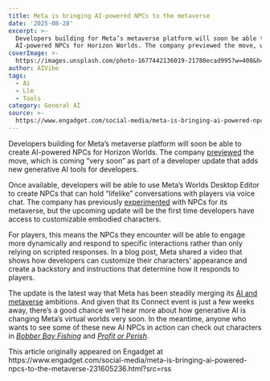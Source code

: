 ```yaml
---
title: Meta is bringing AI-powered NPCs to the metaverse
date: '2025-08-28'
excerpt: >-
  Developers building for Meta’s metaverse platform will soon be able to create
  AI-powered NPCs for Horizon Worlds. The company previewed the move, whic...
coverImage: >-
  https://images.unsplash.com/photo-1677442136019-21780ecad995?w=400&h=200&fit=crop&auto=format
author: AIVibe
tags:
  - Ai
  - Llm
  - Tools
category: General AI
source: >-
  https://www.engadget.com/social-media/meta-is-bringing-ai-powered-npcs-to-the-metaverse-231605236.html?src=rss
---
```

<p style="text-align:left;">Developers building for Meta’s metaverse platform will soon be able to create AI-powered NPCs for Horizon Worlds. The company <a target="_blank" class="link" href="https://developers.meta.com/horizon/blog/environment-generation-embodied-conversational-llm-npcs-genai-tools/">previewed</a> the move, which is coming “very soon” as part of a developer update that adds new generative AI tools for developers. </p><p style="text-align:left;">Once available, developers will be able to use Meta’s Worlds Desktop Editor to create NPCs that can  hold “lifelike” conversations with players via voice chat. The company has previously <a target="_blank" class="link" href="https://developers.meta.com/horizon/blog/new-tools-incentives-creators-mobile-worlds">experimented</a> with NPCs for its metaverse, but the upcoming update will be the first time developers have access to customizable embodied characters.</p><p style="text-align:left;">For players, this means the NPCs they encounter will be able to engage more dynamically and respond to specific interactions rather than only relying on scripted responses. In a blog post, Meta shared a video that shows how developers can customize their characters’ appearance and create a backstory and instructions that determine how it responds to players.  </p><p style="text-align:left;">The update is the latest way that Meta has been steadily merging its <a target="_blank" class="link" href="https://www.engadget.com/metas-metaverse-is-getting-an-ai-makeover-194004996.html?guccounter=1&amp;guce_referrer=aHR0cHM6Ly93d3cuZ29vZ2xlLmNvbS8&amp;guce_referrer_sig=AQAAAK8jOG6ZjW9Df42BRFk1UksqV40HVE8Q0wTbOH5IZuP59ZiagOZy1iL3UxuJIEu2MfuOi8q-jZs_dNIKmHAs4qdPGtWziwt_PzQMluCqRQfu_ogi2IkikiavMMFYoH6ITEl6V-WNJ7QEcT1zAs49Sv0IJakYQTh3G8DM-5A36fuc">AI and metaverse</a> ambitions. And given that its Connect event is just a few weeks away, there’s a good chance we’ll hear more about how generative AI is changing Meta’s virtual worlds very soon. In the meantime, anyone who wants to see some of these new AI NPCs in action can check out characters in <a target="_blank" class="link" href="https://horizon.meta.com/world/365118142359176/"><em>Bobber Bay Fishing</em></a><em> </em>and <a target="_blank" class="link" href="https://horizon.meta.com/world/1416619966401136/"><em>Profit or Perish</em></a>.</p>This article originally appeared on Engadget at https://www.engadget.com/social-media/meta-is-bringing-ai-powered-npcs-to-the-metaverse-231605236.html?src=rss
